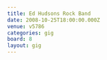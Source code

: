 ```yaml
---
title: Ed Hudsons Rock Band
date: 2008-10-25T18:00:00.000Z
venue: v5786
categories: gig
board: 8
layout: gig
---
```

